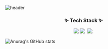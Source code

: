 ![header](https://capsule-render.vercel.app/api?type=wave&color=auto&height=300&section=header&text=김석환%20입니다!&fontSize=90)
<h3 align="center">✨ Tech Stack ✨</h3>
<div align="center">
  <img src="https://img.shields.io/badge/python-20232a.svg?style=for-the-badge&logo=python&logoColor=3776AB" />
  <img src="https://img.shields.io/badge/C-F7DF1E.svg?style=for-the-badge&logo=C&logoColor=20232a" />&nbsp
  <img src="https://img.shields.io/badge/C++-E34F26.svg?style=for-the-badge&logo=C++&logoColor=white" />&nbsp
</div>


![Anurag's GitHub stats](https://github-readme-stats.vercel.app/api?username=ihatetmat&show_icons=true&theme=radical)
